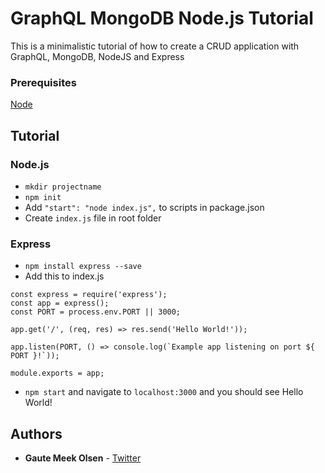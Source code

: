 # GraphQL MongoDB Node.js Tutorial
This is a minimalistic tutorial of how to create a CRUD application with GraphQL, MongoDB, NodeJS and Express

### Prerequisites
[Node](https://nodejs.org/en/download/)

## Tutorial

### Node.js
* `mkdir projectname`
* `npm init`
* Add `"start": "node index.js",` to scripts in package.json
* Create `index.js` file in root folder

### Express
* `npm install express --save`
* Add this to index.js
```
const express = require('express');
const app = express();
const PORT = process.env.PORT || 3000;

app.get('/', (req, res) => res.send('Hello World!'));

app.listen(PORT, () => console.log(`Example app listening on port ${ PORT }!`));

module.exports = app;
```
* `npm start` and navigate to `localhost:3000` and you should see Hello World!

## Authors

* **Gaute Meek Olsen** - [Twitter](https://twitter.com/GauteMeekOlsen)